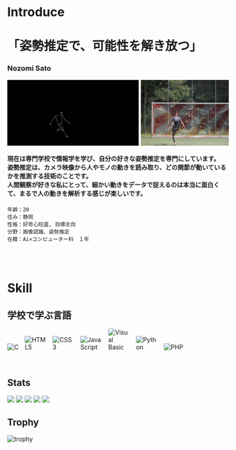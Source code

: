 <h1>Introduce</h1>
<h1>「姿勢推定で、可能性を解き放つ」 <br></h1>
<h3>Nozomi Sato</h3>

<!-- 画像を横並びにし、余白を加える -->
<div style="display: flex; justify-content: space-around;">
    <img src="soccer.sukeruton.gif" alt="Soccer Skeleton" style="max-width: 60%; height: auto; margin-right: 5px;">
    <img src="IMG_4628.PNG" alt="Pose Estimation Example" style="max-width: 40%; height: auto;">
</div>

<h4>
    現在は専門学校で情報学を学び、自分の好きな姿勢推定を専門にしています。<br>
    姿勢推定は、カメラ映像から人やモノの動きを読み取り、どの関節が動いているかを推測する技術のことです。<br>
    人間観察が好きな私にとって、細かい動きをデータで捉えるのは本当に面白くて、まるで人の動きを解析する感じが楽しいです。
</h4>



  






```bash
年齢：20
住み：静岡
性格：好奇心旺盛, 目標志向
分野：画像認識、姿勢推定
在籍：Ai×コンピューター科　１年
```


<br>




<br>
<h1>Skill</h1>
<h2>学校で学ぶ言語</h2>
<p align="left">
  <img src="https://simpleskill.icons.workers.dev/svg?i=c" alt="C" style="max-width:50px;height:auto;margin-right:10px;">
  <img src="https://simpleskill.icons.workers.dev/svg?i=html5" alt="HTML5" style="max-width:50px;height:auto;margin-right:10px;">
  <img src="https://simpleskill.icons.workers.dev/svg?i=css3" alt="CSS3" style="max-width:50px;height:auto;margin-right:10px;">
  <img src="https://simpleskill.icons.workers.dev/svg?i=javascript" alt="JavaScript" style="max-width:50px;height:auto;margin-right:10px;">
  <img src="https://simpleskill.icons.workers.dev/svg?i=visualbasic" alt="Visual Basic" style="max-width:50px;height:auto;margin-right:10px;">
  <img src="https://simpleskill.icons.workers.dev/svg?i=python" alt="Python" style="max-width:50px;height:auto;margin-right:10px;">
  <img src="https://simpleskill.icons.workers.dev/svg?i=php" alt="PHP" style="max-width:50px;height:auto;">
</p>
<br>



## Stats
![](http://github-profile-summary-cards.vercel.app/api/cards/profile-details?username=noz-matic0&theme=gruvbox)
![](http://github-profile-summary-cards.vercel.app/api/cards/repos-per-language?username=noz-matic0&theme=gruvbox)
![](http://github-profile-summary-cards.vercel.app/api/cards/most-commit-language?username=noz-matic0&theme=gruvbox)
![](http://github-profile-summary-cards.vercel.app/api/cards/stats?username=noz-matic0&theme=gruvbox)
![](http://github-profile-summary-cards.vercel.app/api/cards/productive-time?username=noz-matic0&theme=gruvbox&utcOffset=9)

## Trophy
![trophy](https://github-profile-trophy.vercel.app/?username=noz-matic0&theme=gruvbox)
